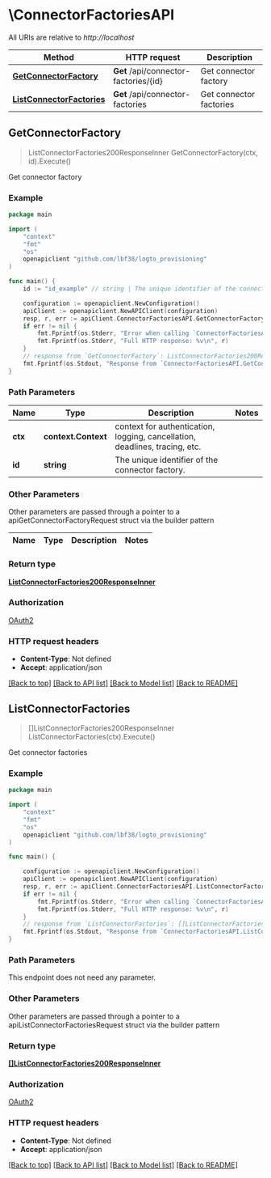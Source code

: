 # \ConnectorFactoriesAPI

All URIs are relative to *http://localhost*

Method | HTTP request | Description
------------- | ------------- | -------------
[**GetConnectorFactory**](ConnectorFactoriesAPI.md#GetConnectorFactory) | **Get** /api/connector-factories/{id} | Get connector factory
[**ListConnectorFactories**](ConnectorFactoriesAPI.md#ListConnectorFactories) | **Get** /api/connector-factories | Get connector factories



## GetConnectorFactory

> ListConnectorFactories200ResponseInner GetConnectorFactory(ctx, id).Execute()

Get connector factory



### Example

```go
package main

import (
	"context"
	"fmt"
	"os"
	openapiclient "github.com/lbf38/logto_provisioning"
)

func main() {
	id := "id_example" // string | The unique identifier of the connector factory.

	configuration := openapiclient.NewConfiguration()
	apiClient := openapiclient.NewAPIClient(configuration)
	resp, r, err := apiClient.ConnectorFactoriesAPI.GetConnectorFactory(context.Background(), id).Execute()
	if err != nil {
		fmt.Fprintf(os.Stderr, "Error when calling `ConnectorFactoriesAPI.GetConnectorFactory``: %v\n", err)
		fmt.Fprintf(os.Stderr, "Full HTTP response: %v\n", r)
	}
	// response from `GetConnectorFactory`: ListConnectorFactories200ResponseInner
	fmt.Fprintf(os.Stdout, "Response from `ConnectorFactoriesAPI.GetConnectorFactory`: %v\n", resp)
}
```

### Path Parameters


Name | Type | Description  | Notes
------------- | ------------- | ------------- | -------------
**ctx** | **context.Context** | context for authentication, logging, cancellation, deadlines, tracing, etc.
**id** | **string** | The unique identifier of the connector factory. | 

### Other Parameters

Other parameters are passed through a pointer to a apiGetConnectorFactoryRequest struct via the builder pattern


Name | Type | Description  | Notes
------------- | ------------- | ------------- | -------------


### Return type

[**ListConnectorFactories200ResponseInner**](ListConnectorFactories200ResponseInner.md)

### Authorization

[OAuth2](../README.md#OAuth2)

### HTTP request headers

- **Content-Type**: Not defined
- **Accept**: application/json

[[Back to top]](#) [[Back to API list]](../README.md#documentation-for-api-endpoints)
[[Back to Model list]](../README.md#documentation-for-models)
[[Back to README]](../README.md)


## ListConnectorFactories

> []ListConnectorFactories200ResponseInner ListConnectorFactories(ctx).Execute()

Get connector factories



### Example

```go
package main

import (
	"context"
	"fmt"
	"os"
	openapiclient "github.com/lbf38/logto_provisioning"
)

func main() {

	configuration := openapiclient.NewConfiguration()
	apiClient := openapiclient.NewAPIClient(configuration)
	resp, r, err := apiClient.ConnectorFactoriesAPI.ListConnectorFactories(context.Background()).Execute()
	if err != nil {
		fmt.Fprintf(os.Stderr, "Error when calling `ConnectorFactoriesAPI.ListConnectorFactories``: %v\n", err)
		fmt.Fprintf(os.Stderr, "Full HTTP response: %v\n", r)
	}
	// response from `ListConnectorFactories`: []ListConnectorFactories200ResponseInner
	fmt.Fprintf(os.Stdout, "Response from `ConnectorFactoriesAPI.ListConnectorFactories`: %v\n", resp)
}
```

### Path Parameters

This endpoint does not need any parameter.

### Other Parameters

Other parameters are passed through a pointer to a apiListConnectorFactoriesRequest struct via the builder pattern


### Return type

[**[]ListConnectorFactories200ResponseInner**](ListConnectorFactories200ResponseInner.md)

### Authorization

[OAuth2](../README.md#OAuth2)

### HTTP request headers

- **Content-Type**: Not defined
- **Accept**: application/json

[[Back to top]](#) [[Back to API list]](../README.md#documentation-for-api-endpoints)
[[Back to Model list]](../README.md#documentation-for-models)
[[Back to README]](../README.md)

